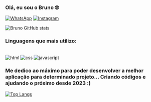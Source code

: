 ### Olá, eu sou o Bruno 🤓

[![WhatsApp](https://img.shields.io/badge/WhatsApp-25D366?style=for-the-badge&logo=whatsapp&logoColor=white)](https://wa.me/5511966921072?text=Olá%20Bruno,%20vi%20seu%20perfil%20no%20GitHub,%20Você%20está%20disponível?)
[![Instagram](https://img.shields.io/badge/Instagram-E4405F?style=for-the-badge&logo=instagram&logoColor=white)](https://www.instagram.com/ubruno_o/)

![Bruno GitHub stats](https://github-readme-stats.vercel.app/api?username=uBrunoO&show_icons=true&theme=dark)

### Linguagens que mais utilizo:

<div style="display: inline_block"><br/>
<img align="center" alt="html" src="https://img.shields.io/badge/HTML-239120?style=for-the-badge&logo=html5&logoColor=white">
<img align="center" alt="css" src="https://img.shields.io/badge/CSS3-1572B6?style=for-the-badge&logo=css3&logoColor=white">
<img align="center" alt="javascript" src="https://img.shields.io/badge/JavaScript-F7DF1E?style=for-the-badge&logo=javascript&logoColor=black">

  
  ### Me dedico ao máximo para poder desenvolver a melhor aplicação para determinado projeto... Criando códigos e ajudando o próximo desde 2023 :)
  
[![Top Langs](https://github-readme-stats.vercel.app/api/top-langs/?username=uBrunoO&layout=compact)](https://github.com/uBrunoO/github-readme-stats)
